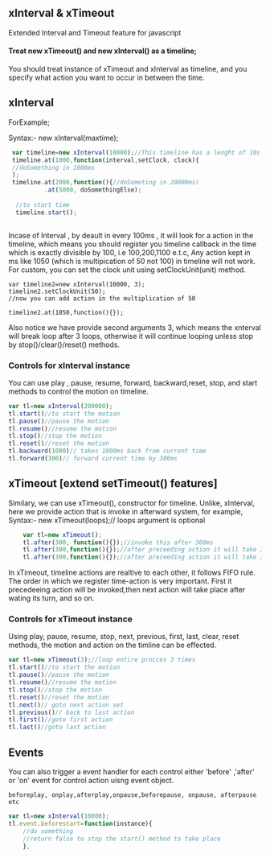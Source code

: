 ## xInterval & xTimeout
Extended Interval and Timeout feature for javascript
#### Treat new xTimeout() and new xInterval() as a timeline;
You should treat instance of xTimeout and xInterval as timeline, and you specify what action you want to occur in between the time.

## xInterval
ForExample;

Syntax:- new xInterval(maxtime);

```javascript
 var timeline=new xInterval(10000);//This timeline has a lenght of 10s
 timeline.at(1000,function(interval,setClock, clock){
 //doSomething in 1000ms
 );
 timeline.at(2000,function(){//doSometing in 20000ms)
          .at(5000, doSomethingElse);
          
  //to start time
  timeline.start();
          
```
Incase of Interval , by deault in every 100ms , it will look for a action in the timeline, which means you should register you timeline callback in the time which is exactly divisible by 100, i.e 100,200,1100 e.t.c,  Any action kept in ms like 1050 (which is multipication of 50 not 100) in timeline will not work. For custom, you can set the clock unit using setClockUnit(unit) method.
```
var timeline2=new xInterval(10000, 3);
timeline2.setClockUnit(50);
//now you can add action in the multiplication of 50

timeline2.at(1050,function(){});

```
Also notice we have provide second arguments 3, which means the xnterval will break loop after  3 loops, otherwise it will continue looping unless stop by stop()/clear()/reset() methods.

### Controls for xInterval instance
You can use play , pause, resume, forward, backward,reset, stop, and start  methods to control the motion on timeline.
```javascript
var tl=new xInterval(200000);
tl.start()//to start the motion
tl.pause()//pause the motion
tl.resume()//resume the motion
tl.stop()//stop the motion 
tl.reset()//reset the motion
tl.backward(1000)// takes 1000ms back from current time
tl.forward(300)// forward current time by 300ms

```

## xTimeout [extend setTimeout() features]
Similary, we can use xTimeout(), constructor for timeline. Unlike, xInterval, here we provide action that is invoke in afterward system, for example,
Syntax:- new xTimeout(loops);// loops argument is optional 
```javascript
	var tl=new xTimeout();
	tl.after(300, function(){});//invoke this after 300ms
	tl.after(300,function(){});//after preceeding action it will take 300ms to invoke,
	tl.after(300,function(){});//after preceeding action it will take 300ms to invoke,
```
In xTimeout, timeline actions are realtive to each other, it follows FIFO rule. The order in which we register time-action is very important. First it precedeeing action will be invoked,then next action will take place after wating its turn, and so on.

### Controls for xTimeout instance
Using play, pause, resume, stop, next, previous, first, last, clear, reset methods, the motion and action on the  timline can be effected.
```javascript
var tl=new xTimeout(3);//loop entire procces 3 times
tl.start()//to start the motion
tl.pause()//pause the motion
tl.resume()//resume the motion
tl.stop()//stop the motion 
tl.reset()//reset the motion
tl.next()// goto next action set
tl.previous()// back to last action
tl.first()//goto first action
tl.last()//goto last action

```

## Events
You can also trigger a event handler for each control either 'before' ,'after' or 'on' event for control action uisng event object.
```
beforeplay, onplay,afterplay,onpause,beforepause, onpause, afterpause etc
```
```javascript
var tl=new xInterval(10000);
tl.event.beforestart=function(instance){
	//do something
	//return false to stop the start() method to take place
	},

```






